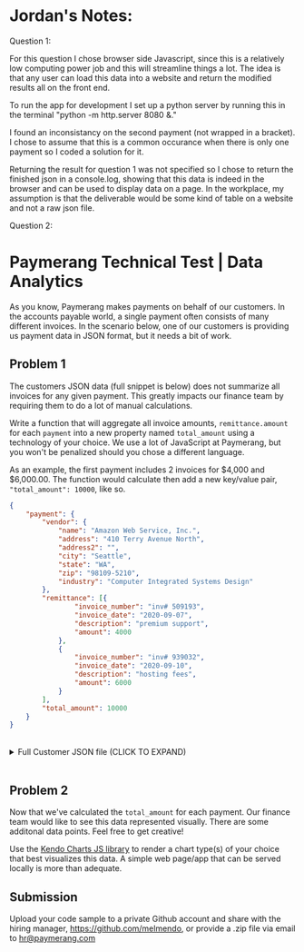 # Jordan's Notes:
Question 1:

For this question I chose browser side Javascript, since this is a relatively low computing power job and this will streamline things a lot.  The idea is that any user can load this data into a website and return the modified results all on the front end.

To run the app for development I set up a python server by running this in the terminal "python -m http.server 8080 &."

I found an inconsistancy on the second payment (not wrapped in a bracket).  I chose to assume that this is a common occurance when there is only one payment so I coded a solution for it.

Returning the result for question 1 was not specified so I chose to return the finished json in a console.log, showing that this data is indeed in the browser and can be used to display data on a page.  In the workplace, my assumption is that the deliverable would be some kind of table on a website and not a raw json file.


Question 2:




# Paymerang Technical Test | Data Analytics
As you know, Paymerang makes payments on behalf of our customers. In the accounts payable world, a single payment often consists of many different invoices.  In the scenario below, one of our customers is providing us payment data in JSON format, but it needs a bit of work.


## Problem 1
The customers JSON data (full snippet is below) does not summarize all invoices for any given payment.  This greatly impacts our finance team by requiring them to do a lot of manual calculations.

Write a function that will aggregate all invoice amounts, `remittance.amount` for each `payment` into a new property named `total_amount` using a technology of your choice.  We use a lot of JavaScript at Paymerang, but you won't be penalized should you chose a different language.

As an example, the first payment includes 2 invoices for $4,000 and $6,000.00.  The function would calculate then add a new key/value pair, `"total_amount": 10000`, like so.

```JSON
{
	"payment": {
		"vendor": {
			"name": "Amazon Web Service, Inc.",
			"address": "410 Terry Avenue North",
			"address2": "",
			"city": "Seattle",
			"state": "WA",
            "zip": "98109-5210",
            "industry": "Computer Integrated Systems Design"
		},
		"remittance": [{
				"invoice_number": "inv# 509193",
				"invoice_date": "2020-09-07",
				"description": "premium support",
				"amount": 4000
			},
			{
				"invoice_number": "inv# 939032",
				"invoice_date": "2020-09-10",
				"description": "hosting fees",
				"amount": 6000
			}
		],
		"total_amount": 10000
	}
}
```
<br>
<details>
<summary>Full Customer JSON file (CLICK TO EXPAND)</summary>

```JSON
[
    {
        "payment": {
            "vendor": {
                "name": "Amazon Web Service, Inc.",
                "address": "410 Terry Avenue North",
                "address2": "",
                "city": "Seattle",
                "state": "WA",
                "zip": "98109-5210",
                "industry": "Computer Integrated Systems Design"
            },
            "remittance": [
                {
                    "invoice_number": "inv# 509193",
                    "invoice_date": "2020-09-07",
                    "description": "premium support",
                    "amount": 4000
                },
                {
                    "invoice_number": "inv# 939032",
                    "invoice_date": "2020-09-10",
                    "description": "hosting fees",
                    "amount": 6000
                }
            ]
        }
    },
    {
        "payment": {
            "vendor": {
                "name": "Tazza",
                "address": "1244 Alverser Plaza,",
                "address2": "",
                "city": "Midlothian",
                "state": "VA",
                "zip": "23113",
                "industry": "Restaurant"
            },
            "remittance": {
                "invoice_number": "20201205",
                "invoice_date": "2020-12-05",
                "description": "Holiday Party",
                "amount": 3200.45
            }
        }
    },
    {
        "payment": {
            "vendor": {
                "name": "Apple",
                "address": "One Infinite Loop",
                "address2": "",
                "city": "Cupertino",
                "state": "CA",
                "zip": "95014",
                "industry": "Software Services"
            },
            "remittance": [
                {
                    "invoice_number": "abcde-1001",
                    "invoice_date": "2020-12-20",
                    "description": "iPhone Xs for staff",
                    "amount": 8020.45
                }
            ]
        }
    },
    {
        "payment": {
            "vendor": {
                "name": "Microsoft",
                "address": "One Microsoft Way",
                "address2": "Suite 1#",
                "city": "Redmond",
                "state": "WA",
                "zip": "98052",
                "industry": "Software Services"
            },
            "remittance": [
                {
                    "invoice_number": "0192-5096",
                    "invoice_date": "2020-12-20",
                    "description": "Microsoft monthly fees | IT",
                    "amount": 900.99
                },
                {
                    "invoice_number": "0192-5097",
                    "invoice_date": "2020-12-18",
                    "description": "Microsoft monthly fees | Finance",
                    "amount": 900.99
                },
                {
                    "invoice_number": "0192-5098",
                    "invoice_date": "2020-12-18",
                    "description": "Microsoft monthly fees | Operations",
                    "amount": 900.99
                },
                {
                    "invoice_number": "0192-5099",
                    "invoice_date": "2020-12-19",
                    "description": "Microsoft monthly fees | Sales",
                    "amount": 900.99
                }
            ]
        }
    },
    {
        "payment": {
            "vendor": {
                "name": "Fraud Busters",
                "address": "123 Fictitious Ln",
                "address2": "",
                "city": "Richmond",
                "state": "VA",
                "zip": "23235",
                "industry": "Security Systems Services"
            },
            "remittance": [
                {
                    "invoice_number": "513",
                    "invoice_date": "2020-12-16",
                    "description": "Fraud analytics software fees",
                    "amount": 100.01
                },
                {
                    "invoice_number": "0192-5097",
                    "invoice_date": "2020-12-18",
                    "description": "Thread detection monitoring fees",
                    "amount": 100.03
                },
                {
                    "invoice_number": "515",
                    "invoice_date": "2020-12-16",
                    "description": "DAST Software",
                    "amount": 100.04
                }
            ]
        }
    },
    {
        "payment": {
            "vendor": {
                "name": "Github",
                "address": "88 Colin P Kelly Junior Street",
                "address2": "",
                "city": "San Franciscoo",
                "state": "CA",
                "zip": "94107",
                "industry": "Software Services"
            },
            "remittance": [
                {
                    "invoice_number": "inv#-20201214-a",
                    "invoice_date": "2020-12-14",
                    "description": "Version Control for AppDev",
                    "amount": 340
                }
            ]
        }
    }
]
```
</details>
<br>

## Problem 2
Now that we've calculated the `total_amount` for each payment. Our finance team would like to see this data represented visually. There are some additonal data points.  Feel free to get creative!

Use the [Kendo Charts JS library](https://docs.telerik.com/kendo-ui/controls/charts/overview) to render a chart type(s) of your choice that best visualizes this data.  A simple web page/app that can be served locally is more than adequate.


## Submission
Upload your code sample to a private Github account and share with the hiring manager, https://github.com/melmendo, or provide a .zip file via email to [hr@paymerang.com](mailto:hr@paymerang.com)
